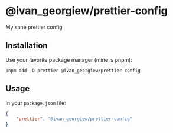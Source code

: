 # @ivan_georgiew/prettier-config

My sane prettier config

## Installation

Use your favorite package manager (mine is pnpm):

`pnpm add -D prettier @ivan_georgiew/prettier-config`

## Usage

In your `package.json` file:

```json
{
    "prettier": "@ivan_georgiew/prettier-config"
}
```
